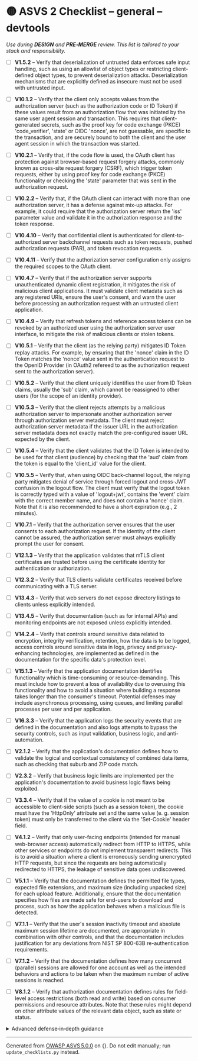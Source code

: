 # 🟡 ASVS 2 Checklist – general – devtools

*Use during **DESIGN** and **PRE‑MERGE** review. This list is tailored to your stack and responsibility.*


- [ ] **V1.5.2** – Verify that deserialization of untrusted data enforces safe input handling, such as using an allowlist of object types or restricting client-defined object types, to prevent deserialization attacks. Deserialization mechanisms that are explicitly defined as insecure must not be used with untrusted input.

- [ ] **V10.1.2** – Verify that the client only accepts values from the authorization server (such as the authorization code or ID Token) if these values result from an authorization flow that was initiated by the same user agent session and transaction. This requires that client-generated secrets, such as the proof key for code exchange (PKCE) 'code_verifier', 'state' or OIDC 'nonce', are not guessable, are specific to the transaction, and are securely bound to both the client and the user agent session in which the transaction was started.

- [ ] **V10.2.1** – Verify that, if the code flow is used, the OAuth client has protection against browser-based request forgery attacks, commonly known as cross-site request forgery (CSRF), which trigger token requests, either by using proof key for code exchange (PKCE) functionality or checking the 'state' parameter that was sent in the authorization request.

- [ ] **V10.2.2** – Verify that, if the OAuth client can interact with more than one authorization server, it has a defense against mix-up attacks. For example, it could require that the authorization server return the 'iss' parameter value and validate it in the authorization response and the token response.

- [ ] **V10.4.10** – Verify that confidential client is authenticated for client-to-authorized server backchannel requests such as token requests, pushed authorization requests (PAR), and token revocation requests.

- [ ] **V10.4.11** – Verify that the authorization server configuration only assigns the required scopes to the OAuth client.

- [ ] **V10.4.7** – Verify that if the authorization server supports unauthenticated dynamic client registration, it mitigates the risk of malicious client applications. It must validate client metadata such as any registered URIs, ensure the user's consent, and warn the user before processing an authorization request with an untrusted client application.

- [ ] **V10.4.9** – Verify that refresh tokens and reference access tokens can be revoked by an authorized user using the authorization server user interface, to mitigate the risk of malicious clients or stolen tokens.

- [ ] **V10.5.1** – Verify that the client (as the relying party) mitigates ID Token replay attacks. For example, by ensuring that the 'nonce' claim in the ID Token matches the 'nonce' value sent in the authentication request to the OpenID Provider (in OAuth2 refereed to as the authorization request sent to the authorization server).

- [ ] **V10.5.2** – Verify that the client uniquely identifies the user from ID Token claims, usually the 'sub' claim, which cannot be reassigned to other users (for the scope of an identity provider).

- [ ] **V10.5.3** – Verify that the client rejects attempts by a malicious authorization server to impersonate another authorization server through authorization server metadata. The client must reject authorization server metadata if the issuer URL in the authorization server metadata does not exactly match the pre-configured issuer URL expected by the client.

- [ ] **V10.5.4** – Verify that the client validates that the ID Token is intended to be used for that client (audience) by checking that the 'aud' claim from the token is equal to the 'client_id' value for the client.

- [ ] **V10.5.5** – Verify that, when using OIDC back-channel logout, the relying party mitigates denial of service through forced logout and cross-JWT confusion in the logout flow. The client must verify that the logout token is correctly typed with a value of 'logout+jwt', contains the 'event' claim with the correct member name, and does not contain a 'nonce' claim. Note that it is also recommended to have a short expiration (e.g., 2 minutes).

- [ ] **V10.7.1** – Verify that the authorization server ensures that the user consents to each authorization request. If the identity of the client cannot be assured, the authorization server must always explicitly prompt the user for consent.

- [ ] **V12.1.3** – Verify that the application validates that mTLS client certificates are trusted before using the certificate identity for authentication or authorization.

- [ ] **V12.3.2** – Verify that TLS clients validate certificates received before communicating with a TLS server.

- [ ] **V13.4.3** – Verify that web servers do not expose directory listings to clients unless explicitly intended.

- [ ] **V13.4.5** – Verify that documentation (such as for internal APIs) and monitoring endpoints are not exposed unless explicitly intended.

- [ ] **V14.2.4** – Verify that controls around sensitive data related to encryption, integrity verification, retention, how the data is to be logged, access controls around sensitive data in logs, privacy and privacy-enhancing technologies, are implemented as defined in the documentation for the specific data's protection level.

- [ ] **V15.1.3** – Verify that the application documentation identifies functionality which is time-consuming or resource-demanding. This must include how to prevent a loss of availability due to overusing this functionality and how to avoid a situation where building a response takes longer than the consumer's timeout. Potential defenses may include asynchronous processing, using queues, and limiting parallel processes per user and per application.

- [ ] **V16.3.3** – Verify that the application logs the security events that are defined in the documentation and also logs attempts to bypass the security controls, such as input validation, business logic, and anti-automation.

- [ ] **V2.1.2** – Verify that the application's documentation defines how to validate the logical and contextual consistency of combined data items, such as checking that suburb and ZIP code match.

- [ ] **V2.3.2** – Verify that business logic limits are implemented per the application's documentation to avoid business logic flaws being exploited.

- [ ] **V3.3.4** – Verify that if the value of a cookie is not meant to be accessible to client-side scripts (such as a session token), the cookie must have the 'HttpOnly' attribute set and the same value (e. g. session token) must only be transferred to the client via the 'Set-Cookie' header field.

- [ ] **V4.1.2** – Verify that only user-facing endpoints (intended for manual web-browser access) automatically redirect from HTTP to HTTPS, while other services or endpoints do not implement transparent redirects. This is to avoid a situation where a client is erroneously sending unencrypted HTTP requests, but since the requests are being automatically redirected to HTTPS, the leakage of sensitive data goes undiscovered.

- [ ] **V5.1.1** – Verify that the documentation defines the permitted file types, expected file extensions, and maximum size (including unpacked size) for each upload feature. Additionally, ensure that the documentation specifies how files are made safe for end-users to download and process, such as how the application behaves when a malicious file is detected.

- [ ] **V7.1.1** – Verify that the user's session inactivity timeout and absolute maximum session lifetime are documented, are appropriate in combination with other controls, and that the documentation includes justification for any deviations from NIST SP 800-63B re-authentication requirements.

- [ ] **V7.1.2** – Verify that the documentation defines how many concurrent (parallel) sessions are allowed for one account as well as the intended behaviors and actions to be taken when the maximum number of active sessions is reached.

- [ ] **V8.1.2** – Verify that authorization documentation defines rules for field-level access restrictions (both read and write) based on consumer permissions and resource attributes. Note that these rules might depend on other attribute values of the relevant data object, such as state or status.

<details><summary>Advanced defense‑in‑depth guidance</summary>


_Add organisation‑specific recommendations, links to tooling, threat models, etc._

</details>


---

Generated from [OWASP ASVS 5.0.0](https://owasp.org/www-project-application-security-verification-standard/) on {}. Do not edit manually; run `update_checklists.py` instead.
